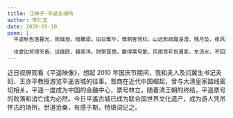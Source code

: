 ```yaml
---
title: 江神子·平遥古城吟
author: 李仁玉
date: 2020-05-10
poem: |
  平遥秋色落暮光，败城垣，暗雕梁。旧日繁华，惟剩客凭栏。山远影疏霜浸湿，残月坠，夜风寒。

  也曾边贸得天香，远俄欧，接南洋。财聚晋商，赢得票号繁。风雨百年世道变，东流水，不回还！
---
```


近日视屏观看《平遥映像》，想起 2010 年国庆节期间，我和夫人及闫冀生书记夫妇、王亦平教授游览平遥古城的往事。晋商在近代中国崛起，曾与大清皇家路线密切相关，平遥一度成为中国的金融中心，票号林立。随着清王朝的终结，平遥票号的败落和消亡成为必然。今日平遙古城已成为联合国世界文化遗产，成为游人凭吊怀古的场所。世道沧桑，有感于斯，特填词记之。
